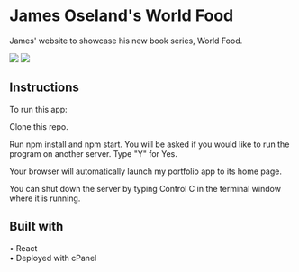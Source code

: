 
# James Oseland's World Food
James' website to showcase his new book series, World Food.

![](jamesdesktoplow.gif)
![](jamesmobile.gif)


## Instructions
To run this app:

Clone this repo.

Run npm install and npm start. You will be asked if you would like to run the program on another server. Type "Y" for Yes.

Your browser will automatically launch my portfolio app to its home page.

You can shut down the server by typing Control C in the terminal window where it is running.

## Built with
• React <br/>
• Deployed with cPanel
